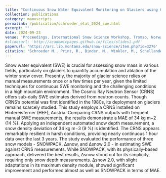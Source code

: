 ```yaml
---
title: "Continuous Snow Water Equivalent Monitoring on Glaciers using Cosmic Ray Neutron Sensor Technology: A Case Study on Hintereisferner, Austria"
collection: publications
category: manuscripts
permalink: /publication/schroeder_etal_2024_swe.html
excerpt: ""
date: 2024-09-23
venue: 'Proceedings, International Snow Science Workshop, Tromso, Norway, 2024'
#slidesurl: 'http://academicpages.github.io/files/slides1.pdf'
paperurl: 'https://arc.lib.montana.edu/snow-science/item.php?id=3276'
citation: 'Schroeder M., Prinz, R., Binder, M., Winkler, M., Schellander, H. (2024). &quot;Continuous Snow Water Equivalent Monitoring on Glaciers using Cosmic Ray Neutron Sensor Technology: A Case Study on Hintereisferner, Austria.&quot; <i>Proceedings, International Snow Science Workshop, Tromso, Norway, 2024</i>.'
---
```


Snow water equivalent (SWE) is crucial for assessing snow mass in various fields, particularly on glaciers to quantify accumulation and ablation of the winter snow cover. Presently, the majority of glacier science relies on manual measurements once or a few times per year, given the limited techniques for continuous SWE monitoring and the challenging conditions in a high mountain environment. The Cosmic Ray Neutron Sensor (CRNS) offers sub-daily SWE estimates derived from neutron counts. Though CRNS’s potential was first identified in the 1980s, its deployment on glaciers remains scarcely studied. This study employs a CRNS installed on Hintereisferner (HEF), Austria. Comparing CRNS outputs with frequent manual SWE measurements, the results demonstrate a MAE of 34 kg m−2 (14 %). Applying an independent automated snow depth measurement, a snow density deviation of 34 kg m−3 (9 %) is identified. The CRNS appears remarkably resilient in harsh conditions, providing nearly continuous 1 hour data over the last 3 years. The study evaluated the performance of three snow models - SNOWPACK, ∆snow, and ∆snow 2.0 - in estimating SWE against CRNS measurements. While SNOWPACK, with its physically-based approach, delivered the best results, ∆snow stood out for its simplicity, requiring only snow depth measurements. ∆snow 2.0, with slight adaptations in its maximum density module, showed significant improvement and performed almost as well as SNOWPACK in terms of MAE.